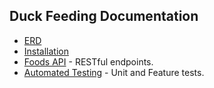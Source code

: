 ## Duck Feeding Documentation

- [ERD](ERD.md)
- [Installation](Installation.md)
- [Foods API](Foods.md) - RESTful endpoints.
- [Automated Testing](Tests.md) - Unit and Feature tests.
